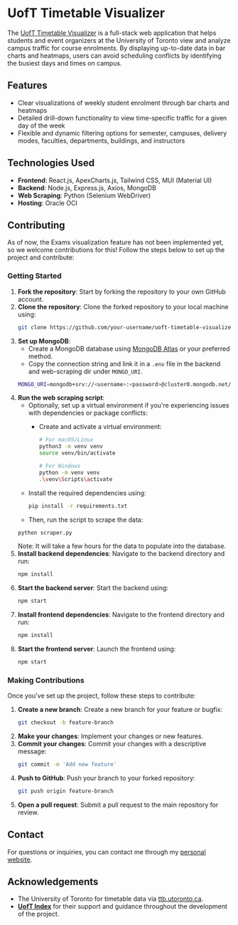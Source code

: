 # UofT Timetable Visualizer

The [UofT Timetable Visualizer](https://ttv.danishmohammed.ca) is a full-stack web application that helps students and event organizers at the University of Toronto view and analyze campus traffic for course enrolments. By displaying up-to-date data in bar charts and heatmaps, users can avoid scheduling conflicts by identifying the busiest days and times on campus.

## Features

- Clear visualizations of weekly student enrolment through bar charts and heatmaps
- Detailed drill-down functionality to view time-specific traffic for a given day of the week
- Flexible and dynamic filtering options for semester, campuses, delivery modes, faculties, departments, buildings, and instructors

## Technologies Used

- **Frontend**: React.js, ApexCharts.js, Tailwind CSS, MUI (Material UI)
- **Backend**: Node.js, Express.js, Axios, MongoDB
- **Web Scraping**: Python (Selenium WebDriver)
- **Hosting**: Oracle OCI

## Contributing

As of now, the Exams visualization feature has not been implemented yet, so we welcome contributions for this! Follow the steps below to set up the project and contribute:

### Getting Started

1. **Fork the repository**: Start by forking the repository to your own GitHub account.
2. **Clone the repository**: Clone the forked repository to your local machine using:
   ```bash
   git clone https://github.com/your-username/uoft-timetable-visualizer.git
   ```
3. **Set up MongoDB**:
   - Create a MongoDB database using [MongoDB Atlas](https://www.mongodb.com/cloud/atlas) or your preferred method.
   - Copy the connection string and link it in a `.env` file in the backend and web-scraping dir under `MONGO_URI`.
   ```bash
   MONGO_URI=mongodb+srv://<username>:<password>@cluster0.mongodb.net/<dbname>?retryWrites=true&w=majority
   ```
4. **Run the web scraping script**:
   - Optionally, set up a virtual environment if you're experiencing issues with dependencies or package conflicts:
     - Create and activate a virtual environment:

       ```bash
       # For macOS/Linux
       python3 -m venv venv
       source venv/bin/activate

       # For Windows
       python -m venv venv
       .\venv\Scripts\activate
       ```
   - Install the required dependencies using:
     ```bash
     pip install -r requirements.txt
     ```
   - Then, run the script to scrape the data:
   ```bash
   python scraper.py
   ```
   Note: It will take a few hours for the data to populate into the database.
5. **Install backend dependencies**: Navigate to the backend directory and run:
   ```bash
   npm install
   ```
6. **Start the backend server**: Start the backend using:
   ```bash
   npm start
   ```
7. **Install frontend dependencies**: Navigate to the frontend directory and run:
   ```bash
   npm install
   ```
8. **Start the frontend server**: Launch the frontend using:
   ```bash
   npm start
   ```

### Making Contributions

Once you've set up the project, follow these steps to contribute:

1. **Create a new branch**: Create a new branch for your feature or bugfix:
   ```bash
   git checkout -b feature-branch
   ```
2. **Make your changes**: Implement your changes or new features.
3. **Commit your changes**: Commit your changes with a descriptive message:
   ```bash
   git commit -m 'Add new feature'
   ```
4. **Push to GitHub**: Push your branch to your forked repository:
   ```bash
   git push origin feature-branch
   ```
5. **Open a pull request**: Submit a pull request to the main repository for review.

## Contact

For questions or inquiries, you can contact me through my [personal website](https://danishmohammed.ca/#contact).

## Acknowledgements

- The University of Toronto for timetable data via [ttb.utoronto.ca](https://ttb.utoronto.ca).
- [**UofT Index**](https://uoftindex.ca) for their support and guidance throughout the development of the project.

